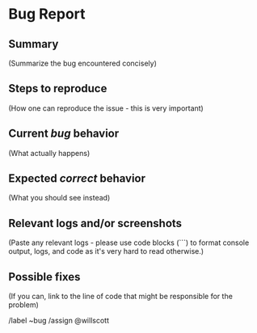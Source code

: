 <!---
Please read this!

This is the standard bug template for all CronxCo projects.
Please feel free to add additional sections where necessary but ensure that the initial sections are filled in comprehensively!

--->

# Bug Report

## Summary

(Summarize the bug encountered concisely)

## Steps to reproduce

(How one can reproduce the issue - this is very important)

## Current *bug* behavior

(What actually happens)

## Expected *correct* behavior

(What you should see instead)

## Relevant logs and/or screenshots

(Paste any relevant logs - please use code blocks (```) to format console output, logs, and code as it's very hard to read otherwise.)

## Possible fixes

(If you can, link to the line of code that might be responsible for the problem)

/label ~bug
/assign @willscott
